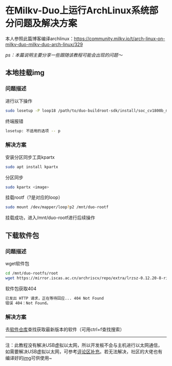 # 在Milkv-Duo上运行ArchLinux系统部分问题及解决方案

本人参照此篇博客编译archlinux：https://community.milkv.io/t/arch-linux-on-milkv-duo-milkv-duo-arch-linux/329

*ps：本篇说明主要分享一些跟随该教程可能会出现的问题～*



## 本地挂载img
### 问题描述

进行以下操作
```bash 
sudo losetup -P loop18 /path/to/duo-buildroot-sdk/install/soc_cv1800b_milkv_duo_sd/milkv-duo.img
```

终端报错
```bash
losetup: 不适用的选项 -- p
```

### 解决方案
安装分区同步工具kpartx
```bash
sudo apt install kpartx
```

分区同步
```bash
sudo kpartx <image> 
```

挂载rootf（?是对应的loop）
```bash
sudo mount /dev/mapper/loop?p2 /mnt/duo-rootf
```

挂载成功，进入/mnt/duo-rootf进行后续操作


## 下载软件包
### 问题描述
wget软件包
```bash
cd /mnt/duo-rootfs/root
wget https://mirror.iscas.ac.cn/archriscv/repo/extra/lrzsz-0.12.20-8-riscv64.pkg.tar.zst
```
软件包获取404
```bash
已发出 HTTP 请求，正在等待回应... 404 Not Found
错误 404：Not Found。
```

### 解决方案
去[软件仓库](https://mirror.iscas.ac.cn/archriscv/repo/)查找获取最新版本的软件（可用ctrl+f查找搜索）

---
注：此教程没有解决USB虚拟以太网，所以开发板不会与主机进行以太网通信，如需要解决USB虚拟以太网，可参考[评论区补充](https://community.milkv.io/t/arch-linux-on-milkv-duo-milkv-duo-arch-linux/329/7)。若无法解决，社区的大佬也有编译好的[img](https://xyzdims.com/3d-printers/misc-hardware-notes/iot-milk-v-duo-risc-v-esbc-running-linux/#References:~:text=0%22%20%3E%3E%20/etc/fstab-,ArchLinux%20Disk%20Image,-I%20followed%20this)可供使用~